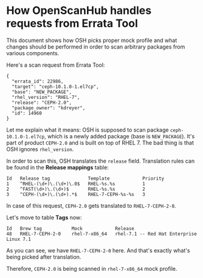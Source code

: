 # How OpenScanHub handles requests from Errata Tool

This document shows how OSH picks proper mock profile and what changes should be performed in order to scan arbitrary packages from various components.


Here's a scan request from Errata Tool:

```
{
  "errata_id": 22986,
  "target": "ceph-10.1.0-1.el7cp",
  "base": "NEW_PACKAGE",
  "rhel_version": "RHEL-7",
  "release": "CEPH-2.0",
  "package_owner": "kdreyer",
  "id": 14960
}
```

Let me explain what it means: OSH is supposed to scan package `ceph-10.1.0-1.el7cp`, which is a newly added package (base is `NEW_PACKAGE`). It's part of product `CEPH-2.0` and is built on top of RHEL 7. The bad thing is that OSH ignores `rhel_version`.

In order to scan this, OSH translates the `release` field. Translation rules can be found in the **Release mappings** table:

```
Id   Release tag              Template            Priority
1    ^RHEL-(\d+)\.(\d+)\.0$   RHEL-%s.%s          1
2    ^FAST(\d+)\.(\d+)$       RHEL-%s.%s          2
3    ^CEPH-(\d+)\.(\d+).*$    RHEL-7-CEPH-%s-%s   3
```

In case of this request, `CEPH-2.0` gets translated to `RHEL-7-CEPH-2-0`.

Let's move to table **Tags** now:

```
Id   Brew tag           Mock            Release
48   RHEL-7-CEPH-2-0    rhel-7-x86_64   rhel-7.1 -- Red Hat Enterprise Linux 7.1
```

As you can see, we have `RHEL-7-CEPH-2-0` here. And that's exactly what's being picked after translation.

Therefore, `CEPH-2.0` is being scanned in `rhel-7-x86_64` mock profile.
